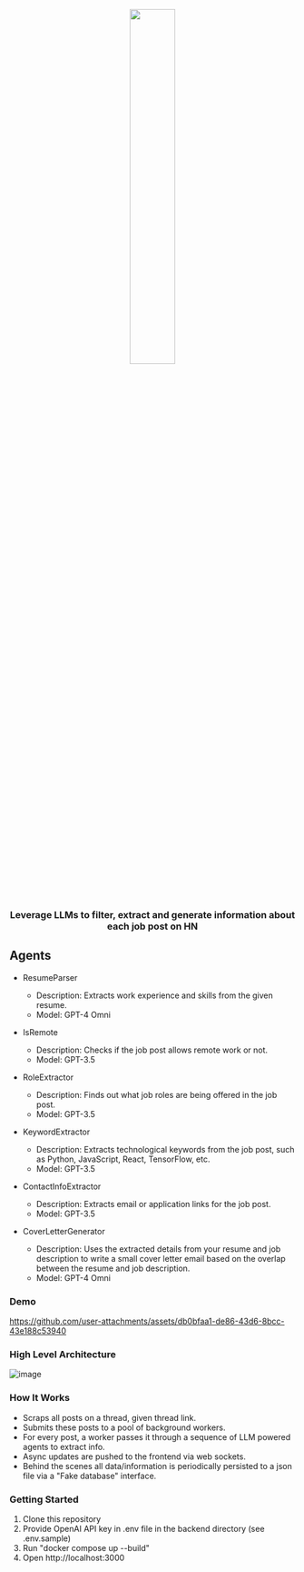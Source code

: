 <p align="center" width=10%>

<img src="https://github.com/user-attachments/assets/df3a2dbb-69aa-4185-88aa-19ec02957e0d" width="40%">
  
</p>


<h3 align="center">
  Leverage LLMs to filter, extract and generate information about each job post on HN  
</h3>



## Agents
- ResumeParser
    -  Description: Extracts work experience and skills from the given resume.
    -  Model: GPT-4 Omni
    
-  IsRemote
    -  Description: Checks if the job post allows remote work or not.
    -  Model: GPT-3.5
   
-  RoleExtractor
    -  Description: Finds out what job roles are being offered in the job post.
    -  Model: GPT-3.5

-  KeywordExtractor
    -  Description: Extracts technological keywords from the job post, such as Python, JavaScript, React, TensorFlow, etc.
    -  Model: GPT-3.5
   
-  ContactInfoExtractor
    -  Description: Extracts email or application links for the job post.
    -  Model: GPT-3.5
   
-  CoverLetterGenerator
    -  Description: Uses the extracted details from your resume and job description to write a small cover letter email based on the overlap between the resume and job description.
    -  Model: GPT-4 Omni



### Demo
https://github.com/user-attachments/assets/db0bfaa1-de86-43d6-8bcc-43e188c53940




### High Level Architecture
![image](https://github.com/user-attachments/assets/829ffcfa-a703-4905-b0e8-8f01224bd404)



### How It Works
- Scraps all posts on a thread, given thread link.
- Submits these posts to a pool of background workers.
- For every post, a worker passes it through a sequence of LLM powered agents to extract info.
- Async updates are pushed to the frontend via web sockets.
- Behind the scenes all data/information is periodically persisted to a json file via a "Fake database" interface.



### Getting Started
1) Clone this repository
2) Provide OpenAI API key in .env file in the backend directory (see .env.sample)
3) Run "docker compose up --build"
4) Open http://localhost:3000 

